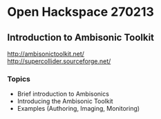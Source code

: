 # Open Hackspace 270213
## Introduction to Ambisonic Toolkit
<http://ambisonictoolkit.net/>  
<http://supercollider.sourceforge.net/>

### Topics
* Brief introduction to Ambisonics
* Introducing the Ambisonic Toolkit
* Examples (Authoring, Imaging, Monitoring)
